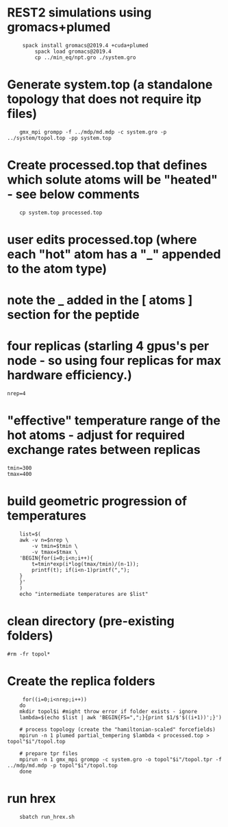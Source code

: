 # REST2 simulations using gromacs+plumed
```
	 spack install gromacs@2019.4 +cuda+plumed
         spack load gromacs@2019.4
         cp ../min_eq/npt.gro ./system.gro
```
# Generate system.top (a standalone topology that does not require itp files)
```
	gmx_mpi grompp -f ../mdp/md.mdp -c system.gro -p ../system/topol.top -pp system.top
```

# Create processed.top that defines which solute atoms will be "heated" - see below comments
```
	cp system.top processed.top
```
# user edits processed.top (where each "hot" atom has a "_" appended to the atom type) 
# note the _ added in the [ atoms ] section for the peptide

# four replicas (starling 4 gpus's per node - so using four replicas for max hardware efficiency.)
	nrep=4

# "effective" temperature range of the hot atoms - adjust for required exchange rates between replicas
	tmin=300
	tmax=400

# build geometric progression of temperatures
```
	list=$(
	awk -v n=$nrep \
    	-v tmin=$tmin \
    	-v tmax=$tmax \
  	'BEGIN{for(i=0;i<n;i++){
    	t=tmin*exp(i*log(tmax/tmin)/(n-1));
    	printf(t); if(i<n-1)printf(",");
  	}
	}'
	)
	echo "intermediate temperatures are $list"
```
# clean directory (pre-existing folders)
	#rm -fr topol*

# Create the replica folders
```
     for((i=0;i<nrep;i++))
	do
	mkdir topol$i #might throw error if folder exists - ignore
	lambda=$(echo $list | awk 'BEGIN{FS=",";}{print $1/$'$((i+1))';}')

	# process topology (create the "hamiltonian-scaled" forcefields)
  	mpirun -n 1 plumed partial_tempering $lambda < processed.top > topol"$i"/topol.top

	# prepare tpr files
  	mpirun -n 1 gmx_mpi grompp -c system.gro -o topol"$i"/topol.tpr -f ../mdp/md.mdp -p topol"$i"/topol.top
	done
```
# run hrex
```
	sbatch run_hrex.sh
```
